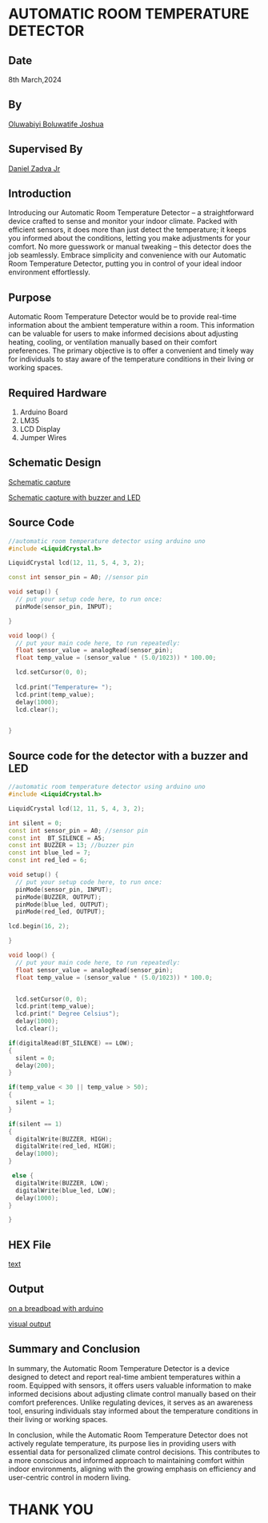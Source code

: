 # AUTOMATIC ROOM TEMPERATURE DETECTOR
## Date
8th March,2024
## By
[Oluwabiyi Boluwatife Joshua](https://github.com/BoluBiyi03)
## Supervised By
[Daniel Zadva Jr](https://github.com/zadvajr)
## Introduction 
Introducing our Automatic Room Temperature Detector – a straightforward device crafted to sense and monitor your indoor climate. Packed with efficient sensors, it does more than just detect the temperature; it keeps you informed about the conditions, letting you make adjustments for your comfort. No more guesswork or manual tweaking – this detector does the job seamlessly. Embrace simplicity and convenience with our Automatic Room Temperature Detector, putting you in control of your ideal indoor environment effortlessly.
## Purpose 
Automatic Room Temperature Detector would be to provide real-time information about the ambient temperature within a room. This information can be valuable for users to make informed decisions about adjusting heating, cooling, or ventilation manually based on their comfort preferences. The primary objective is to offer a convenient and timely way for individuals to stay aware of the temperature conditions in their 
living or working spaces.
## Required Hardware 
1) Arduino Board
2) LM35
3) LCD Display
4) Jumper Wires
## Schematic Design 
[Schematic capture](https://drive.google.com/file/d/1UyTEMHNMLFzWqgTHpVoadyMwwe1sk8zn/view?usp=sharing)

[Schematic capture with buzzer and LED]()
## Source Code 
``` cpp
//automatic room temperature detector using arduino uno
#include <LiquidCrystal.h>

LiquidCrystal lcd(12, 11, 5, 4, 3, 2);

const int sensor_pin = A0; //sensor pin

void setup() {
  // put your setup code here, to run once:
  pinMode(sensor_pin, INPUT);

}

void loop() {
  // put your main code here, to run repeatedly:
  float sensor_value = analogRead(sensor_pin);
  float temp_value = (sensor_value * (5.0/1023)) * 100.00;

  lcd.setCursor(0, 0);
  
  lcd.print("Temperature= ");
  lcd.print(temp_value);
  delay(1000);
  lcd.clear();


}
```
## Source code for the detector with a buzzer and LED 
``` cpp
//automatic room temperature detector using arduino uno
#include <LiquidCrystal.h>

LiquidCrystal lcd(12, 11, 5, 4, 3, 2);

int silent = 0;
const int sensor_pin = A0; //sensor pin
const int  BT_SILENCE = A5;
const int BUZZER = 13; //buzzer pin
const int blue_led = 7;
const int red_led = 6;

void setup() {
  // put your setup code here, to run once:
  pinMode(sensor_pin, INPUT);
  pinMode(BUZZER, OUTPUT);
  pinMode(blue_led, OUTPUT);
  pinMode(red_led, OUTPUT);

lcd.begin(16, 2);

}

void loop() {
  // put your main code here, to run repeatedly:
  float sensor_value = analogRead(sensor_pin);
  float temp_value = (sensor_value * (5.0/1023)) * 100.0;


  lcd.setCursor(0, 0); 
  lcd.print(temp_value);
  lcd.print(" Degree Celsius");
  delay(1000);
  lcd.clear();

if(digitalRead(BT_SILENCE) == LOW);
{
  silent = 0;
  delay(200);
}

if(temp_value < 30 || temp_value > 50);
{
  silent = 1;
}

if(silent == 1)
{
  digitalWrite(BUZZER, HIGH);
  digitalWrite(red_led, HIGH);
  delay(1000);
}

 else {
  digitalWrite(BUZZER, LOW);
  digitalWrite(blue_led, LOW);
  delay(1000);
}

}
```
## HEX File 
[text]([text](temp_detector_sketch/temp_detector_sketch.ino.hex))
## Output 
[on a breadboad with arduino]()

[visual output]()
## Summary and Conclusion
In summary, the Automatic Room Temperature Detector is a device designed to detect and report real-time ambient temperatures within a room. Equipped with sensors, it offers users valuable information to make informed decisions about adjusting climate control manually based on their comfort preferences. Unlike regulating devices, it serves as an awareness tool, ensuring individuals stay informed about the temperature conditions in their living or working spaces.

In conclusion, while the Automatic Room Temperature Detector does not actively regulate temperature, its purpose lies in providing users with essential data for personalized climate control decisions. This contributes to a more conscious and informed approach to maintaining comfort within indoor environments, aligning with the growing emphasis on efficiency and user-centric control in modern living.

# THANK YOU
